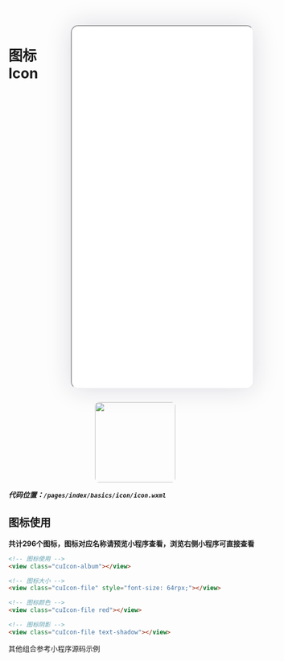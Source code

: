 <!--
 * @Descripttion: 
 * @version: V1.0
 * @Author: Xiaokang Lei
 * @email: lxk201808@163.com
 * @Date: 2022-11-30 14:56:28
 * @LastEditors: Xiaokang Lei
 * @LastEditTime: 2022-12-05 16:59:33
-->

<div style="width:380px; height:750px; float:right; padding-left:3%;">
    <iframe src="./h5/index.html#/pages/index/basics/icon/icon" width="360" height="720" style="border-radius:15px; box-shadow:0 0 50px 0px rgb(30 0 60 / 15%);"></iframe>
</div>

# 图标Icon

<div align=center>
  <img width="160px" style="border-radius: 5%;" src="https://s1.ax1x.com/2022/11/30/zwKDdU.jpg">
</div>

***代码位置：`/pages/index/basics/icon/icon.wxml`***

## 图标使用

<!-- <div align=center>
    <img width="24%" src="https://s1.ax1x.com/2022/12/01/z0EVMT.png">
    <img width="24%" src="https://s1.ax1x.com/2022/12/01/z0EKo9.png">
    <img width="24%" src="https://s1.ax1x.com/2022/12/01/z0EudJ.png">
    <img width="24%" src="https://s1.ax1x.com/2022/12/01/z0Kqvn.png">
</div> -->

**共计296个图标，图标对应名称请预览小程序查看，浏览右侧小程序可直接查看**

```html
<!-- 图标使用 -->
<view class="cuIcon-album"></view>

<!-- 图标大小 -->
<view class="cuIcon-file" style="font-size: 64rpx;"></view>

<!-- 图标颜色 -->
<view class="cuIcon-file red"></view>

<!-- 图标阴影 -->
<view class="cuIcon-file text-shadow"></view>
```

其他组合参考小程序源码示例

